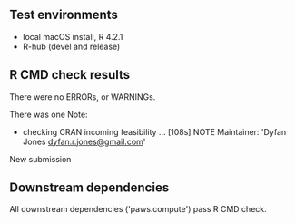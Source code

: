 ## Test environments

* local macOS install, R 4.2.1
* R-hub (devel and release)

## R CMD check results

There were no ERRORs, or WARNINGs.

There was one Note:

* checking CRAN incoming feasibility ... [108s] NOTE
Maintainer: 'Dyfan Jones <dyfan.r.jones@gmail.com>'

New submission

## Downstream dependencies

All downstream dependencies ('paws.compute') pass R CMD check.
